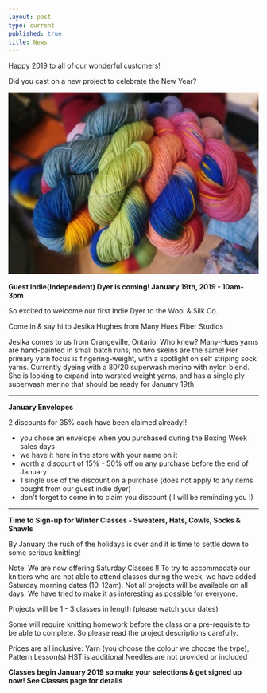 ```yaml
---
layout: post
type: current
published: true
title: News
---
```


Happy 2019 to all of our wonderful customers!

Did you cast on a new project to celebrate the New Year? 

<img src="/img/indie_jan.jpg">

<strong>Guest Indie(Independent) Dyer is coming!
January 19th, 2019 - 10am-3pm </strong>

So excited to welcome our first Indie Dyer to the Wool & Silk Co.
 
Come in & say hi to Jesika Hughes from Many Hues Fiber Studios
 
Jesika comes to us from Orangeville, Ontario. Who knew?   Many-Hues yarns are hand-painted in small batch runs; no two skeins are the same!
Her primary yarn focus is fingering-weight, with a spotlight on self striping sock yarns. Currently dyeing with a 80/20 superwash merino with nylon blend.  She is looking to expand into worsted weight yarns, and has a single ply superwash merino that should be ready for January 19th. 
<hr />
<strong>January Envelopes</strong>

2 discounts for 35% each have been claimed already!!

-  you chose an envelope when you purchased during the Boxing Week sales days
-  we have it here in the store with your name on it
-  worth a discount of 15% - 50% off on any purchase before the end of January
- 1 single use of the discount on a purchase (does not apply to any items bought from our guest indie dyer)
- don't forget to come in to claim you discount ( I will be reminding you !) 
<hr />
 
<strong>Time to Sign-up for Winter Classes - Sweaters, Hats, Cowls, Socks & Shawls</strong>

By January the rush of the holidays is over and it is time to settle down to some serious knitting!

Note:   We are now offering Saturday Classes !!
To try to accommodate our knitters who are not able to attend classes during the week, we have added Saturday morning dates (10-12am). Not all projects will be available on all days. We have tried to make it as interesting as possible for everyone.

Projects will be 1 - 3 classes in length (please watch your dates)

Some will require knitting homework before the class or a pre-requisite to be able to complete. So please read the project descriptions carefully. 

Prices are all inclusive: 
Yarn (you choose the colour we choose the type),
Pattern
Lesson(s) 
HST is additional 
Needles are not provided or included

<strong>Classes begin January 2019 so make your selections & get signed up now! See Classes page for details</strong>

